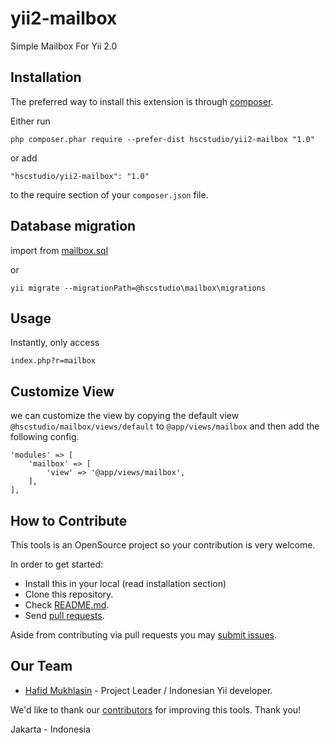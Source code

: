 yii2-mailbox
============
Simple Mailbox For Yii 2.0

## Installation

The preferred way to install this extension is through [composer](http://getcomposer.org/download/).

Either run

```
php composer.phar require --prefer-dist hscstudio/yii2-mailbox "1.0"
```

or add

```
"hscstudio/yii2-mailbox": "1.0"
```

to the require section of your `composer.json` file.


## Database migration

import from [mailbox.sql](migrations/mailbox.sql)

or

```
yii migrate --migrationPath=@hscstudio\mailbox\migrations
```

## Usage

Instantly, only access 
```
index.php?r=mailbox
```

## Customize View

we can customize the view by copying the default view `@hscstudio/mailbox/views/default` to `@app/views/mailbox` and then add the following config.

```	
'modules' => [
	'mailbox' => [		
		'view' => '@app/views/mailbox',			
	],
],
```

## How to Contribute

This tools is an OpenSource project so your contribution is very welcome.

In order to get started:

- Install this in your local (read installation section)
- Clone this repository.
- Check [README.md](README.md).
- Send [pull requests](https://github.com/hscstudio/yii2-mailbox/pulls).

Aside from contributing via pull requests you may [submit issues](https://github.com/hscstudio/yii2-mailbox/issues).

## Our Team

- [Hafid Mukhlasin](http://www.hafidmukhlasin.com) - Project Leader / Indonesian Yii developer.

We'd like to thank our [contributors](https://github.com/hscstudio/yii2-mailbox/graphs/contributors) for improving
this tools. Thank you!

Jakarta - Indonesia

